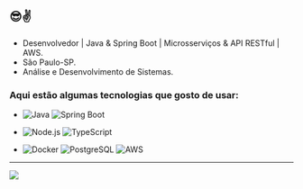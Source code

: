 ## 😎✌

- Desenvolvedor | Java & Spring Boot | Microsserviços & API RESTful | AWS.
- São Paulo-SP.
- Análise e Desenvolvimento de Sistemas.

### Aqui estão algumas tecnologias que gosto de usar:

- ![Java](https://img.shields.io/badge/-Java-007396?style=flat&labelColor=007396&logo=java&logoColor=white) ![Spring Boot](https://img.shields.io/badge/-Spring_Boot-232323?style=flat&labelColor=6DB33F&logo=spring&logoColor=white)

- ![Node.js](https://img.shields.io/badge/-Node.js-232323?style=flat&labelColor=000000&logo=nodedotjs&logoColor=339933) ![TypeScript](https://img.shields.io/badge/-TypeScript-232323?style=flat&labelColor=000000&logo=typescript&logoColor=3178C6)

- ![Docker](https://img.shields.io/badge/-Docker-232323?style=flat&labelColor=2496ED&logo=docker&logoColor=white) ![PostgreSQL](https://img.shields.io/badge/-PostgreSQL-232323?style=flat&labelColor=336791&logo=postgresql&logoColor=white) ![AWS](https://img.shields.io/badge/-AWS-232323?style=flat&labelColor=232F3E&logo=amazonaws&logoColor=white) 

<hr/>

<div align="left"> 
  <a href="https://www.linkedin.com/in/douglas-porto-92b631262/" target="_blank">
    <img src="https://img.shields.io/badge/-LinkedIn-%230077B5?style=for-the-badge&logo=linkedin&logoColor=white" target="_blank">
  </a> 
</div>
